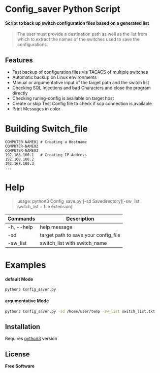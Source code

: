 # Config_saver Python Script

#### Script to back up switch configuration files based on a generated list

> The user must provide a destination path as well as the list from which to extract the names of the switches used to save the configurations.

## Features

- Fast backup of configuration files via TACACS of multiple switches
- Automatic backup on Linux environments
- Manual or argumentative input of the target path and the switch list
- Checking SQL Injections and bad Characters and close the program directly
- Checking runing-config is available on target host
- Create or skip Test Config file to check if scp connection is available
- Print Messages in color

# Building Switch_file

```
COMPUTER-NAME01 # Creating a Hostname
COMPUTER-NAME02
COMPUTER-NAME03
192.168.100.1   # Creating IP-Address
192.168.100.2
192.168.100.3
...
```

# Help

> usage: python3 Config_save.py [-sd Savedirectory][-sw_list switch_list + file extension]

| Commands   | Description                          |
| ---------- | ------------------------------------ |
| -h, --help | help message                         |
| -sd        | target path to save your config_file |
| -sw_list   | switch_list with switch_name         |

# Examples

#### default Mode

```sh
python3 Config_saver.py
```

#### argumentative Mode

```sh
python3 Config_saver.py -sd /home/user/temp -sw_list switch_list.txt
```

## Installation

Requires [python3](https://www.python.org/downloads/) version

## License

**Free Software**
